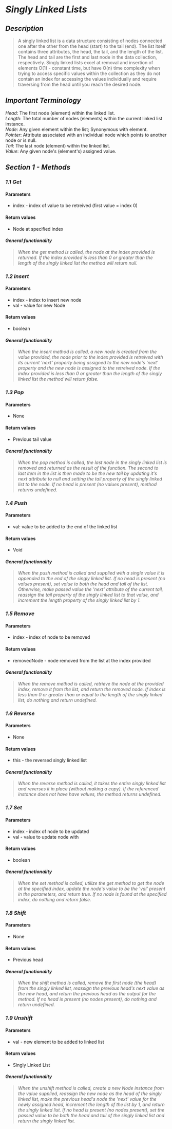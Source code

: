 # ***Singly Linked Lists***

## ***Description***
> A singly linked list is a data structure consisting of nodes connected one after the other from the head (start) to the tail (end). The list itself contains three attributes, the head, the tail, and the length of the list. The head and tail are the first and last node in the data collection, respectively. Singly linked lists excel at removal and insertion of elements O(1) - constant time, but have O(n) time complexity when trying to access specific values within the collection as they do not contain an index for accessing the values individually and require traversing from the head until you reach the desired node.

## ***Important Terminology***
  *Head*: The first node (element) within the linked list.  
  *Length*: The total number of nodes (elements) within the current linked list instance.  
  *Node*: Any given element within the list; Synonymous with element.  
  *Pointer*: Attribute associated with an individual node which points to another node or is null.  
  *Tail*: The last node (element) within the linked list.  
  *Value*: Any given node's (element's) assigned value.  

## ***Section 1 - Methods***

### ***1.1 Get***

#### Parameters
  - index - index of value to be retreived (first value = index 0)

#### Return values
  - Node at specified index

#### ***General functionality***
> *When the get method is called, the node at the index provided is returned. If the index provided is less than 0 or greater than the length of the singly linked list the method will return null.*

### ***1.2 Insert***

#### Parameters
  - index - index to insert new node
  - val - value for new Node

#### Return values
  - boolean

#### ***General functionality***
> *When the insert method is called, a new node is created from the value provided, the node prior to the index provided is retreived with its current 'next' property being assigned to the new node's 'next' property and the new node is assigned to the retreived node. If the index provided is less than 0 or greater than the length of the singly linked list the method will return false.*

### ***1.3 Pop***

#### Parameters
  - None

#### Return values
  - Previous tail value

#### ***General functionality***
> *When the pop method is called, the last node in the singly linked list is removed and returned as the result of the function. The second to last item in the list is then made to be the new tail by updating it's next attribute to null and setting the tail property of the singly linked list to the node. If no head is present (no values present), method returns undefined.*

### ***1.4 Push***

#### Parameters
  - val: value to be added to the end of the linked list

#### Return values
  - Void

#### ***General functionality***
> *When the push method is called and supplied with a single value it is appended to the end of the singly linked list. If no head is present (no values present), set value to both the head and tail of the list. Otherwise, make passed value the 'next' attribute of the current tail, reassign the tail property of the singly linked list to that value, and increment the length property of the singly linked list by 1.*

### ***1.5 Remove***

#### Parameters
  - index - index of node to be removed

#### Return values
  - removedNode - node removed from the list at the index provided

#### ***General functionality***
> *When the remove method is called, retrieve the node at the provided index, remove it from the list, and return the removed node. If index is less than 0 or greater than or equal to the length of the singly linked list, do nothing and return undefined.*

### ***1.6 Reverse***

#### Parameters
  - None

#### Return values
  - this - the reversed singly linked list

#### ***General functionality***
> *When the reverse method is called, it takes the entire singly linked list and reverses it in place (without making a copy). If the referenced instance does not have have values, the method returns undefined.*

### ***1.7 Set***

#### Parameters
  - index - index of node to be updated
  - val - value to update node with

#### Return values
  - boolean

#### ***General functionality***
> *When the set method is called, utilize the get method to get the node at the specified index, update the node's value to be the 'val' present in the parameters, and return true. If no node is found at the specified index, do nothing and return false.*

### ***1.8 Shift***

#### Parameters
  - None

#### Return values
  - Previous head

#### ***General functionality***
> *When the shift method is called, remove the first node (the head) from the singly linked list, reassign the previous head's next value as the new head, and return the previous head as the output for the method. If no head is present (no nodes present), do nothing and return undefined.*

### ***1.9 Unshift***

#### Parameters
  - val - new element to be added to linked list

#### Return values
  - Singly Linked List 

#### ***General functionality***
> *When the unshift method is called, create a new Node instance from the value supplied, reassign the new node as the head of the singly linked list, make the previous head's node the 'next' value for the newly assigned head, increment the length of the list by 1, and return the singly linked list. If no head is present (no nodes present), set the passed value to be both the head and tail of the singly linked list and return the singly linked list.*
